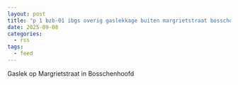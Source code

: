```yaml
---
layout: post
title: "p 1 bzb-01 ibgs overig gaslekkage buiten margrietstraat bosschenhoofdsestraat bosschenhoofd 201231 201092"
date: 2025-09-08
categories: 
  - rss
tags: 
  - feed
---
```


Gaslek op Margrietstraat in Bosschenhoofd
